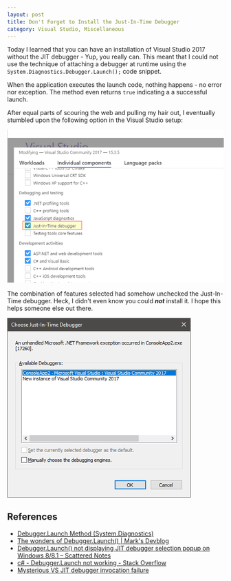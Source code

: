 ```yaml
---
layout: post
title: Don't Forget to Install the Just-In-Time Debugger
category: Visual Studio, Miscellaneous
---
```


Today I learned that you can have an installation of Visual Studio 2017 without the JIT debugger - Yup, you really can.  This meant that I could not use the technique of attaching a debugger at runtime using the  `System.Diagnostics.Debugger.Launch();` code snippet. 

When the application executes the launch code, nothing happens - no error nor exception. The method even returns `true` indicating a a successful launch.

<!--excerpt-->

After equal parts of scouring the web and pulling my hair out, I eventually stumbled upon the following option in the Visual Studio setup:

![Install Debugger](/images/posts/JITDebugger/10_installdebugger.png)

The combination of features selected had somehow unchecked the Just-In-Time debugger. Heck, I didn't even know you could ***not*** install it. I hope this helps someone else out there.

![Choose Debugger](/images/posts/JITDebugger/20_choosejitdebugger.png)

## References

- [Debugger.Launch Method (System.Diagnostics)](https://msdn.microsoft.com/en-us/library/system.diagnostics.debugger.launch(v=vs.110).aspx)
- [The wonders of Debugger.Launch() | Mark's Devblog](http://defragdev.com/blog/?p=668)
- [Debugger.Launch() not displaying JIT debugger selection popup on Windows 8/8.1 – Scattered Notes](https://blogs.msdn.microsoft.com/mapo/2013/11/07/debugger-launch-not-displaying-jit-debugger-selection-popup-on-windows-88-1/)
- [c# - Debugger.Launch not working - Stack Overflow](https://stackoverflow.com/questions/12655965/debugger-launch-not-working)
- [Mysterious VS JIT debugger invocation failure](https://social.msdn.microsoft.com/Forums/vstudio/en-US/9a539c40-1869-44b8-9aed-9f9d7d402d7c/mysterious-vs-jit-debugger-invocation-failure?forum=vsdebug)